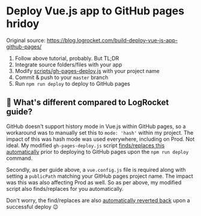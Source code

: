 # Deploy Vue.js app to GitHub pages hridoy

Original source: https://blog.logrocket.com/build-deploy-vue-js-app-github-pages/

1. Follow above tutorial, probably. But TL;DR
2. Integrate source folders/files with your app
3. Modify [scripts/gh-pages-deploy.js](https://github.com/dazecoop/github-page-deploy/blob/main/scripts/gh-pages-deploy.js#L9) with your project name
4. Commit & push to your `master` branch
5. Run `npm run deploy` to deploy to GitHub pages

## 🤨 What's different compared to LogRocket guide?
GitHub doesn't support history mode in Vue.js within GitHub pages, so a workaround was to manually set this to `mode: 'hash'` within my project. The impact of this was hash mode was used everywhere, including on Prod. Not ideal. My modified `gh-pages-deploy.js` script [finds/replaces this automatically](https://github.com/dazecoop/github-page-deploy/blob/main/scripts/gh-pages-deploy.js#L31) prior to deploying to GitHub pages upon the `npm run deploy` command.

Secondly, as per guide above, a `vue.config.js` file is required along with setting a `publicPath` matching your GitHub pages project name. The impact was this was also affecting Prod as well. So as per above, my modified script also finds/replaces for you automatically.

Don't worry, the find/replaces are also [automatically reverted back](https://github.com/dazecoop/github-page-deploy/blob/main/scripts/gh-pages-deploy.js#L57) upon a successful deploy 😉
